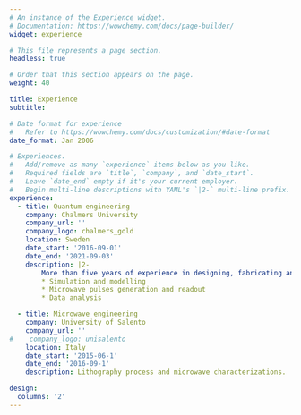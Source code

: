 ```yaml
---
# An instance of the Experience widget.
# Documentation: https://wowchemy.com/docs/page-builder/
widget: experience

# This file represents a page section.
headless: true

# Order that this section appears on the page.
weight: 40

title: Experience
subtitle:

# Date format for experience
#   Refer to https://wowchemy.com/docs/customization/#date-format
date_format: Jan 2006

# Experiences.
#   Add/remove as many `experience` items below as you like.
#   Required fields are `title`, `company`, and `date_start`.
#   Leave `date_end` empty if it's your current employer.
#   Begin multi-line descriptions with YAML's `|2-` multi-line prefix.
experience:
  - title: Quantum engineering
    company: Chalmers University
    company_url: ''
    company_logo: chalmers_gold
    location: Sweden
    date_start: '2016-09-01'
    date_end: '2021-09-03'
    description: |2-
        More than five years of experience in designing, fabricating and operating small (<4 qubits) quantum systems. Main proficiency in:
        * Simulation and modelling
        * Microwave pulses generation and readout
        * Data analysis

  - title: Microwave engineering
    company: University of Salento
    company_url: ''
#    company_logo: unisalento
    location: Italy
    date_start: '2015-06-1'
    date_end: '2016-09-1'
    description: Lithography process and microwave characterizations.

design:
  columns: '2'
---
```

